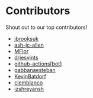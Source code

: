 # Contributors

Shout out to our top contributors!

- [jbrooksuk](https://api.github.com/users/jbrooksuk)
- [ash-jc-allen](https://api.github.com/users/ash-jc-allen)
- [MFlor](https://api.github.com/users/MFlor)
- [driesvints](https://api.github.com/users/driesvints)
- [github-actions[bot]](https://api.github.com/users/github-actions%5Bbot%5D)
- [gabbanaesteban](https://api.github.com/users/gabbanaesteban)
- [KevinBatdorf](https://api.github.com/users/KevinBatdorf)
- [clemblanco](https://api.github.com/users/clemblanco)
- [izshreyansh](https://api.github.com/users/izshreyansh)
